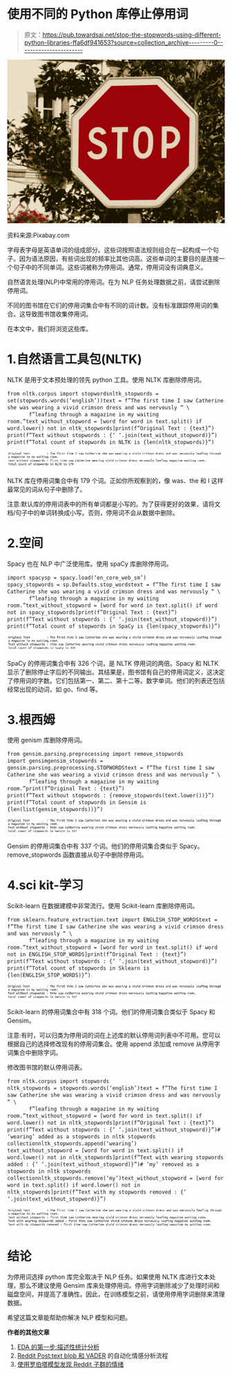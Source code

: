 # 使用不同的 Python 库停止停用词

> 原文：<https://pub.towardsai.net/stop-the-stopwords-using-different-python-libraries-ffa6df941653?source=collection_archive---------0----------------------->

![](img/0bb2dfaf60e43a81d9d6e344e002496b.png)

资料来源:Pixabay.com

字母表字母是英语单词的组成部分。这些词按照语法规则组合在一起构成一个句子。因为语法原因，有些词出现的频率比其他词高。这些单词的主要目的是连接一个句子中的不同单词。这些词被称为停用词。通常，停用词没有词典意义。

自然语言处理(NLP)中常用的停用词。在为 NLP 任务处理数据之前，请尝试删除停用词。

不同的图书馆在它们的停用词集合中有不同的词计数。没有标准跟踪停用词的集合。这导致图书馆收集停用词。

在本文中，我们将浏览这些库。

# 1.自然语言工具包(NLTK)

NLTK 是用于文本预处理的领先 python 工具。使用 NLTK 库删除停用词。

```
from nltk.corpus import stopwordsnltk_stopwords = set(stopwords.words(‘english’))text = f”The first time I saw Catherine she was wearing a vivid crimson dress and was nervously “ \
       f”leafing through a magazine in my waiting room.”text_without_stopword = [word for word in text.split() if word.lower() not in nltk_stopwords]print(f”Original Text : {text}”)
print(f”Text without stopwords : {‘ ‘.join(text_without_stopword)}”)
print(f”Total count of stopwords in NLTK is {len(nltk_stopwords)}”)
```

![](img/9a5d58655a68049811bc0aa838074f3b.png)

NLTK 库在停用词集合中有 179 个词。正如你所观察到的，像 was、the 和 I 这样最常见的词从句子中删除了。

注意:默认库的停用词表中的所有单词都是小写的。为了获得更好的效果，请将文档/句子中的单词转换成小写。否则，停用词不会从数据中删除。

# 2.空间

Spacy 也在 NLP 中广泛使用库。使用 spaCy 库删除停用词。

```
import spacysp = spacy.load(‘en_core_web_sm’)
spacy_stopwords = sp.Defaults.stop_wordstext = f”The first time I saw Catherine she was wearing a vivid crimson dress and was nervously “ \
       f”leafing through a magazine in my waiting room.”text_without_stopword = [word for word in text.split() if word not in spacy_stopwords]print(f”Original Text : {text}”)
print(f”Text without stopwords : {‘ ‘.join(text_without_stopword)}”)
print(f”Total count of stopwords in SpaCy is {len(spacy_stopwords)}”)
```

![](img/624294060be2b9808a50149146b94488.png)

SpaCy 的停用词集合中有 326 个词，是 NLTK 停用词的两倍。Spacy 和 NLTK 显示了删除停止字后的不同输出。其结果是，图书馆有自己的停用词定义，这决定了停用词的字数。它们包括第一、第二、第十二等。数字单词。他们的列表还包括经常出现的动词，如 go、find 等。

# 3.根西姆

使用 genism 库删除停用词。

```
from gensim.parsing.preprocessing import remove_stopwords
import gensimgensim_stopwords = gensim.parsing.preprocessing.STOPWORDStext = f”The first time I saw Catherine she was wearing a vivid crimson dress and was nervously “ \
       f”leafing through a magazine in my waiting room.”print(f”Original Text : {text}”)
print(f”Text without stopwords : {remove_stopwords(text.lower())}”)
print(f”Total count of stopwords in Gensim is {len(list(gensim_stopwords))}”)
```

![](img/3a570604dc7beea10cd81a298c25692e.png)

Gensim 的停用词集合中有 337 个词。他们的停用词集合类似于 Spacy。remove_stopwords 函数直接从句子中删除停用词。

# 4.sci kit-学习

Scikit-learn 在数据建模中非常流行。使用 Scikit-learn 库删除停用词。

```
from sklearn.feature_extraction.text import ENGLISH_STOP_WORDStext = f”The first time I saw Catherine she was wearing a vivid crimson dress and was nervously “ \
       f”leafing through a magazine in my waiting room.”text_without_stopword = [word for word in text.split() if word not in ENGLISH_STOP_WORDS]print(f”Original Text : {text}”)
print(f”Text without stopwords : {‘ ‘.join(text_without_stopword)}”)
print(f”Total count of stopwords in Sklearn is {len(ENGLISH_STOP_WORDS)}”)
```

![](img/3a570604dc7beea10cd81a298c25692e.png)

Scikit-learn 的停用词集合中有 318 个词。他们的停用词集合类似于 Spacy 和 Gensim。

注意:有时，可以归类为停用词的词在上述库的默认停用词列表中不可用。您可以根据自己的选择修改现有的停用词集合。使用 append 添加或 remove 从停用字词集合中删除字词。

修改图书馆的默认停用词表。

```
from nltk.corpus import stopwords
nltk_stopwords = stopwords.words(‘english’)text = f”The first time I saw Catherine she was wearing a vivid crimson dress and was nervously “ \
       f”leafing through a magazine in my waiting room.”text_without_stopword = [word for word in text.split() if word.lower() not in nltk_stopwords]print(f”Original Text : {text}”)
print(f”Text without stopwords : {‘ ‘.join(text_without_stopword)}”)# ‘wearing’ added as a stopwords in nltk stopwords collectionnltk_stopwords.append(‘wearing’)
text_without_stopword = [word for word in text.split() if  word.lower() not in nltk_stopwords]print(f”Text with wearing stopwords added : {‘ ‘.join(text_without_stopword)}”)# ‘my’ removed as a stopwords in nltk stopwords collectionnltk_stopwords.remove(‘my’)text_without_stopword = [word for word in text.split() if word.lower() not in nltk_stopwords]print(f”Text with my stopwords removed : {‘ ‘.join(text_without_stopword)}”)
```

![](img/59285c47f9d58dbdb740e45636f3ca45.png)

# 结论

为停用词选择 python 库完全取决于 NLP 任务。如果使用 NLTK 库进行文本处理，那么不建议使用 Gensim 库来处理停用词。停用字词删除减少了处理时间和磁盘空间，并提高了准确性。因此，在训练模型之前，请使用停用字词删除来清理数据。

希望这篇文章能帮助你解决 NLP 模型和问题。

**作者的其他文章**

1.  [EDA 的第一步:描述性统计分析](https://medium.com/analytics-vidhya/first-step-in-eda-descriptive-statistics-analysis-f49ca309da15)
2.  [Reddit Post:text blob 和 VADER](https://towardsdatascience.com/automate-sentiment-analysis-process-for-reddit-post-textblob-and-vader-8a79c269522f) 的自动化情感分析流程
3.  [使用罗伯塔模型发现 Reddit 子群的情绪](https://towardsdatascience.com/discover-the-sentiment-of-reddit-subgroup-using-roberta-model-10ab9a8271b8)